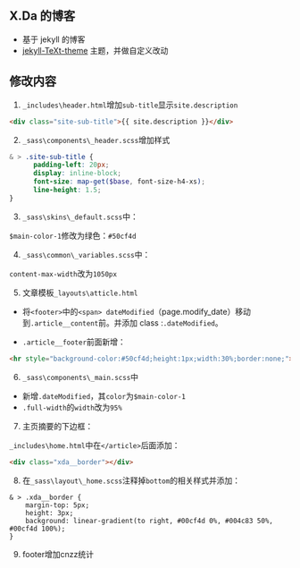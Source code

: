 

## X.Da 的博客

- 基于 jekyll 的博客
- [jekyll-TeXt-theme](https://github.com/kitian616/jekyll-TeXt-theme) 主题，并做自定义改动

## 修改内容

1. `_includes\header.html`增加`sub-title`显示`site.description`

```html
<div class="site-sub-title">{{ site.description }}</div>
```

2. `_sass\components\_header.scss`增加样式

```scss
& > .site-sub-title {
      padding-left: 20px;
      display: inline-block;
      font-size: map-get($base, font-size-h4-xs);
      line-height: 1.5;
}
```

3. `_sass\skins\_default.scss`中：

  `$main-color-1`修改为绿色：`#50cf4d`

4. `_sass\common\_variables.scss`中：

  `content-max-width`改为`1050px`

5. 文章模板`_layouts\atticle.html`

  - 将`<footer>`中的`<span> dateModified`（page.modify_date）移动到`.article__content`前。并添加 class :`.dateModified`。

  - `.article__footer`前面新增：

```html
<hr style="background-color:#50cf4d;height:1px;width:30%;border:none;">
```

6. `_sass\components\_main.scss`中

  - 新增`.dateModified`，其`color`为`$main-color-1`
  - `.full-width`的`width`改为`95%`

7. 主页摘要的下边框：

  `_includes\home.html`中在`</article>`后面添加：

```html
<div class="xda__border"></div>
```

8. 在`_sass\layout\_home.scss`注释掉`bottom`的相关样式并添加：

```
& > .xda__border {
    margin-top: 5px;
    height: 3px;
    background: linear-gradient(to right, #00cf4d 0%, #004c83 50%, #00cf4d 100%);
}
```

9. footer增加cnzz统计